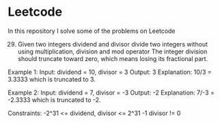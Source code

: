 # Leetcode
In this repository I solve some of the problems on Leetcode 

29. Given two integers dividend and divisor divide two integers without using multiplication, division and mod operator
The integer division should truncate toward zero, which means losing its fractional part.

Example 1:
Input: dividend = 10, divisor = 3
Output: 3
Explanation: 10/3 = 3.3333 which is truncated to 3.

Example 2:
Input: dividend = 7, divisor = -3
Output: -2
Explanation: 7/-3 = -2.3333 which is truncated to -2.

Constraints:
-2^31 <= dividend, divisor <= 2^31 -1
divisor != 0
